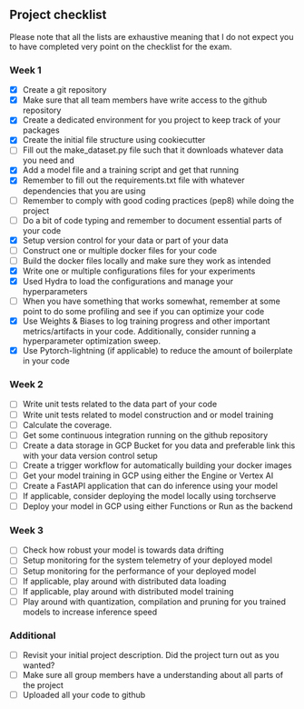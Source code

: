 ## Project checklist

Please note that all the lists are exhaustive meaning that I do not expect you to have completed very point on the checklist for the exam.

### Week 1

- [X] Create a git repository
- [X] Make sure that all team members have write access to the github repository
- [X] Create a dedicated environment for you project to keep track of your packages
- [X] Create the initial file structure using cookiecutter
- [ ] Fill out the make_dataset.py file such that it downloads whatever data you need and
- [X] Add a model file and a training script and get that running
- [X] Remember to fill out the requirements.txt file with whatever dependencies that you are using
- [ ] Remember to comply with good coding practices (pep8) while doing the project
- [ ] Do a bit of code typing and remember to document essential parts of your code
- [X] Setup version control for your data or part of your data
- [ ] Construct one or multiple docker files for your code
- [ ] Build the docker files locally and make sure they work as intended
- [X] Write one or multiple configurations files for your experiments
- [X] Used Hydra to load the configurations and manage your hyperparameters
- [ ] When you have something that works somewhat, remember at some point to do some profiling and see if you can optimize your code
- [X] Use Weights & Biases to log training progress and other important metrics/artifacts in your code. Additionally, consider running a hyperparameter optimization sweep.
- [X] Use Pytorch-lightning (if applicable) to reduce the amount of boilerplate in your code

### Week 2

- [ ] Write unit tests related to the data part of your code
- [ ] Write unit tests related to model construction and or model training
- [ ] Calculate the coverage.
- [ ] Get some continuous integration running on the github repository
- [ ] Create a data storage in GCP Bucket for you data and preferable link this with your data version control setup
- [ ] Create a trigger workflow for automatically building your docker images
- [ ] Get your model training in GCP using either the Engine or Vertex AI
- [ ] Create a FastAPI application that can do inference using your model
- [ ] If applicable, consider deploying the model locally using torchserve
- [ ] Deploy your model in GCP using either Functions or Run as the backend

### Week 3

- [ ] Check how robust your model is towards data drifting
- [ ] Setup monitoring for the system telemetry of your deployed model
- [ ] Setup monitoring for the performance of your deployed model
- [ ] If applicable, play around with distributed data loading
- [ ] If applicable, play around with distributed model training
- [ ] Play around with quantization, compilation and pruning for you trained models to increase inference speed

### Additional

- [ ] Revisit your initial project description. Did the project turn out as you wanted?
- [ ] Make sure all group members have a understanding about all parts of the project
- [ ] Uploaded all your code to github
